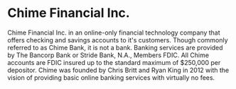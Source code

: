 # Chime Financial Inc.

Chime Financial Inc. in an online-only financial technology company that offers checking and savings accounts to it's customers.  Though commonly referred to as Chime Bank, it is not a bank.  Banking services are provided by The Bancorp Bank or Stride Bank, N.A., Members FDIC.   All Chime accounts are FDIC insured up to the standard maximum of $250,000 per depositor.
Chime was founded by Chris Britt and Ryan King in 2012 with the vision of providing basic online banking services with virtually no fees.
